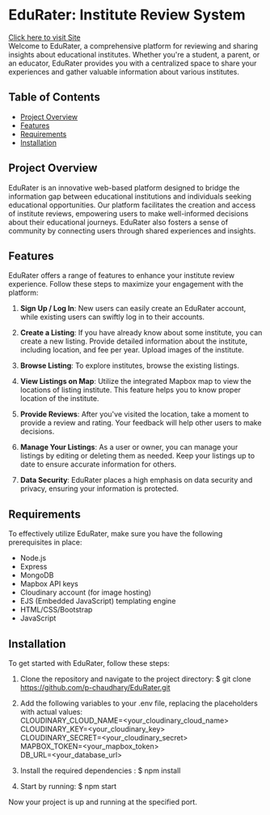 # EduRater: Institute Review System
[Click here to visit Site](https://edurater.onrender.com)  <br>
Welcome to EduRater, a comprehensive platform for reviewing and sharing insights about educational institutes. Whether you're a student, a parent, or an educator, EduRater provides you with a centralized space to share your experiences and gather valuable information about various institutes.

## Table of Contents

- [Project Overview](#project-overview)
- [Features](#features)
- [Requirements](#requirements)
- [Installation](#installation)

## Project Overview

EduRater is an innovative web-based platform designed to bridge the information gap between educational institutions and individuals seeking educational opportunities. Our platform facilitates the creation and access of institute reviews, empowering users to make well-informed decisions about their educational journeys. EduRater also fosters a sense of community by connecting users through shared experiences and insights.

## Features

EduRater offers a range of features to enhance your institute review experience. Follow these steps to maximize your engagement with the platform:

1. **Sign Up / Log In**: New users can easily create an EduRater account, while existing users can swiftly log in to their accounts.

2. **Create a Listing**: If you have already know about some institute, you can create a new listing. Provide detailed information about the institute, including location, and fee per year. Upload images of the institute.

3. **Browse Listing**: To explore institutes, browse the existing listings.

4. **View Listings on Map**: Utilize the integrated Mapbox map to view the locations of listing institute. This feature helps you to know proper location of the institute.

5. **Provide Reviews**: After you've visited the location, take a moment to provide a review and rating. Your feedback will help other users to make decisions.

6. **Manage Your Listings**: As a user or owner, you can manage your listings by editing or deleting them as needed. Keep your listings up to date to ensure accurate information for others.

7. **Data Security**: EduRater places a high emphasis on data security and privacy, ensuring your information is protected.

## Requirements

To effectively utilize EduRater, make sure you have the following prerequisites in place:

- Node.js
- Express
- MongoDB
- Mapbox API keys
- Cloudinary account (for image hosting)
- EJS (Embedded JavaScript) templating engine
- HTML/CSS/Bootstrap
- JavaScript

## Installation

To get started with EduRater, follow these steps:

1. Clone the repository and navigate to the project directory:
   $ git clone https://github.com/p-chaudhary/EduRater.git

2. Add the following variables to your .env file, replacing the placeholders with actual values: <br>
CLOUDINARY_CLOUD_NAME=<your_cloudinary_cloud_name> <br>
CLOUDINARY_KEY=<your_cloudinary_key> <br>
CLOUDINARY_SECRET=<your_cloudinary_secret> <br>
MAPBOX_TOKEN=<your_mapbox_token> <br>
DB_URL=<your_database_url>

3. Install the required dependencies :
   $ npm install

4. Start by running: 
   $ npm start

Now your project is up and running at the specified port.      
